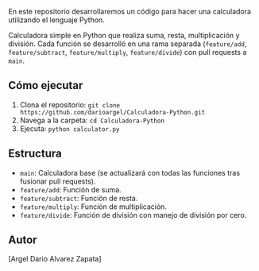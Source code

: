 En este repositorio desarrollaremos un código para hacer una calculadora utilizando el lenguaje Python.

Calculadora simple en Python que realiza suma, resta, multiplicación y división. Cada función se desarrolló en una rama separada (`feature/add`, `feature/subtract`, `feature/multiply`, `feature/divide`) con pull requests a `main`.

## Cómo ejecutar
1. Clona el repositorio: `git clone https://github.com/darioargel/Calculadora-Python.git`
2. Navega a la carpeta: `cd Calculadora-Python`
3. Ejecuta: `python calculator.py`

## Estructura
- `main`: Calculadora base (se actualizará con todas las funciones tras fusionar pull requests).
- `feature/add`: Función de suma.
- `feature/subtract`: Función de resta.
- `feature/multiply`: Función de multiplicación.
- `feature/divide`: Función de división con manejo de división por cero.

## Autor
[Argel Dario Alvarez Zapata]

